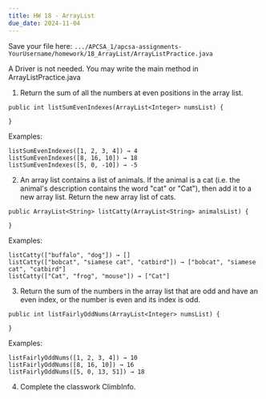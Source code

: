 ```yaml
---
title: HW 18 - ArrayList
due_date: 2024-11-04
---
```


Save your file here: ```.../APCSA_1/apcsa-assignments-YourUsername/homework/18_ArrayList/ArrayListPractice.java```

A Driver is not needed. You may write the main method in ArrayListPractice.java

1. Return the sum of all the numbers at even positions in the array list.

```
public int listSumEvenIndexes(ArrayList<Integer> numsList) {     
  
}
```

Examples:

```
listSumEvenIndexes([1, 2, 3, 4]) → 4
listSumEvenIndexes([8, 16, 10]) → 18
listSumEvenIndexes([5, 0, -10]) → -5
```

2. An array list contains a list of animals. If the animal is a cat (i.e. the animal's description contains the word "cat" or "Cat"), then add it to a new array list. Return the new array list of cats.

```
public ArrayList<String> listCatty(ArrayList<String> animalsList) {    
  
}
```

Examples:

```
listCatty(["buffalo", "dog"]) → []
listCatty(["bobcat", "siamese cat", "catbird"]) → ["bobcat", "siamese cat", "catbird"]
listCatty(["Cat", "frog", "mouse"]) → ["Cat"]
```

3. Return the sum of the numbers in the array list that are odd and have an even index, or the number is even and its index is odd.

```
public int listFairlyOddNums(ArrayList<Integer> numsList) { 
  
}
```

Examples:
```
listFairlyOddNums([1, 2, 3, 4]) → 10
listFairlyOddNums([8, 16, 10]) → 16
listFairlyOddNums([5, 0, 13, 51]) → 18
```

4. Complete the classwork ClimbInfo.
